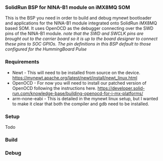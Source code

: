### SolidRun BSP for NINA-B1 module on iMX8MQ SOM 

This is the BSP you need in order to build and debug mynewt bootloader and applications for the NINA-B1 module integrated onto SolidRun iMX8MQ based SOM.  It uses OpenOCD as the debugger connecting over the SWD pins of the NINA-B1 module.  *note that the SWD and SWCLK pins are brought out to the carrier board so it is up to the board designer to connect these pins to SOC GPIOs.  The pin definitions in this BSP default to those configured for the HummingBoard Pulse*

### Requirements

* Newt - This will need to be installed from source on the device. https://mynewt.apache.org/latest/newt/install/newt_linux.html  
* OpenOCD - For now you will need to install our patched version of OpenOCD following the instructions here.  https://developer.solid-run.com/knowledge-base/building-openocd-for-i-mx-platforms/ 
* arm-none-eabi - This is detailed in the mynewt linux setup, but I wanted to make it clear that both the compiler and gdb need to be installed.

### Setup

Todo

### Build
### Debug
